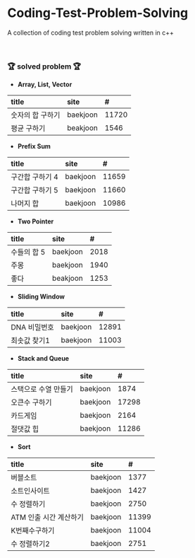 # Coding-Test-Problem-Solving
 A collection of coding test problem solving written in c++<br><br><br>

### 🏆 solved problem 🏆

* <b>Array, List, Vector</b><br>

|title|site|#|
|:------|:---|:---|
|숫자의 합 구하기|baekjoon|11720|
|평균 구하기|beakjoon|1546|

* <b>Prefix Sum</b><br>

|title|site|#|
|:------|:---|:---|
|구간합 구하기 4|baekjoon|11659|
|구간합 구하기 5|baekjoon|11660|
|나머지 합|baekjoon|10986|

* <b>Two Pointer</b><br>

|title|site|#|
|:------|:---|:---|
|수들의 합 5|baekjoon|2018|
|주몽|baekjoon|1940|
|좋다|beakjoon|1253|

* <b>Sliding Window</b><br>

|title|site|#|
|:------|:---|:---|
|DNA 비밀번호|baekjoon|12891|
|최솟값 찾기1|baekjoon|11003|

* <b>Stack and Queue</b><br>

|title|site|#|
|:------|:---|:---|
|스택으로 수열 만들기|baekjoon|1874|
|오큰수 구하기|baekjoon|17298|
|카드게임|baekjoon|2164|
|절댓값 힙|baekjoon|11286|

* <b>Sort</b><br>

|title|site|#|
|:------|:---|:---|
|버블소트|baekjoon|1377|
|소트인사이트|baekjoon|1427|
|수 정렬하기|baekjoon|2750|
|ATM 인출 시간 계산하기|baekjoon|11399|
|K번째수구하기|baekjoon|11004|
|수 정렬하기2|baekjoon|2751|

<br><br>

